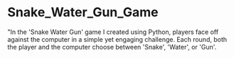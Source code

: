 # Snake_Water_Gun_Game
"In the 'Snake Water Gun' game I created using Python, players face off against the computer in a simple yet engaging challenge. Each round, both the player and the computer choose between 'Snake', 'Water', or 'Gun'. 
